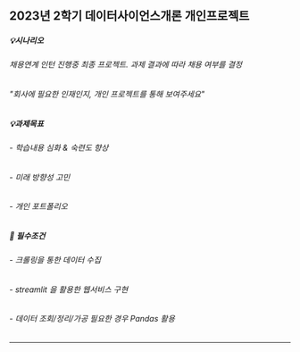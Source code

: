 ## 2023년 2학기 데이터사이언스개론 개인프로젝트
##### 💡시나리오
###### 채용연계 인턴 진행중 최종 프로젝트.  과제 결과에 따라 채용 여부를 결정
###### "회사에 필요한 인재인지, 개인 프로젝트를 통해 보여주세요"

######  

##### 💡과제목표
###### - 학습내용 심화 & 숙련도 향상
###### - 미래 방향성 고민
###### - 개인 포트폴리오

##### 📌 필수조건
###### - 크롤링을 통한 데이터 수집
###### - streamlit 을 활용한 웹서비스 구현
###### - 데이터 조회/정리/가공 필요한 경우 Pandas 활용

-------------------------------------------------


